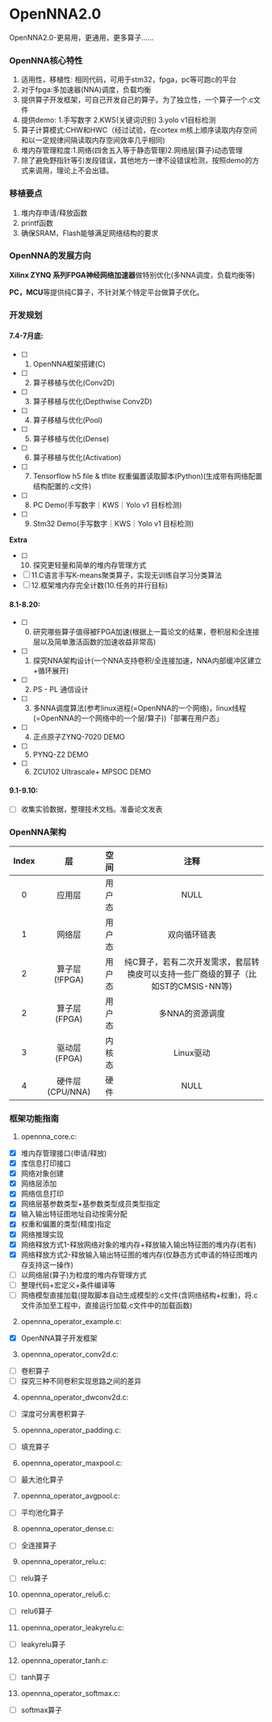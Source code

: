 <!--
 * @Author: Chengsen Dong 1034029664@qq.com
 * @Date: 2022-07-01 19:07:43
 * @LastEditors: Chengsen Dong 1034029664@qq.com
 * @LastEditTime: 2022-07-06 11:57:17
 * @FilePath: /OpenNNA2.0/README.md
 * @Description: 这是默认设置,请设置`customMade`, 打开koroFileHeader查看配置 进行设置: https://github.com/OBKoro1/koro1FileHeader/wiki/%E9%85%8D%E7%BD%AE
-->
# OpenNNA2.0
OpenNNA2.0-更易用，更通用，更多算子......

### OpenNNA核心特性

1. 适用性，移植性: 相同代码，可用于stm32，fpga，pc等可跑c的平台
2. 对于fpga:多加速器(NNA)调度，负载均衡
3. 提供算子开发框架，可自己开发自己的算子。为了独立性，一个算子一个.c文件
4. 提供demo: 1.手写数字 2.KWS(关键词识别) 3.yolo v1目标检测
5. 算子计算模式:CHW和HWC（经过试验，在cortex m核上顺序读取内存空间和以一定规律间隔读取内存空间效率几乎相同)
6. 堆内存管理粒度:1.网络(四舍五入等于静态管理)2.网络层(算子)动态管理
7. 除了避免野指针等引发段错误，其他地方一律不设错误检测，按照demo的方式来调用，理论上不会出错。

### 移植要点
1. 堆内存申请/释放函数
2. printf函数
3. 确保SRAM，Flash能够满足网络结构的要求

### OpenNNA的发展方向

**Xilinx ZYNQ 系列FPGA神经网络加速器**做特别优化(多NNA调度，负载均衡等)

**PC，MCU**等提供纯C算子，不针对某个特定平台做算子优化。

### 开发规划

#### 7.4-7月底:
- [ ] 1. OpenNNA框架搭建(C)
- [ ] 2. 算子移植与优化(Conv2D)
- [ ] 3. 算子移植与优化(Depthwise Conv2D)
- [ ] 4. 算子移植与优化(Pool)
- [ ] 5. 算子移植与优化(Dense)
- [ ] 6. 算子移植与优化(Activation)
- [ ] 7. Tensorflow h5 file & tflite 权重偏置读取脚本(Python)(生成带有网络配置结构配置的.c文件)
- [ ] 8. PC Demo(手写数字｜KWS｜Yolo v1 目标检测)
- [ ] 9. Stm32 Demo(手写数字｜KWS｜Yolo v1 目标检测)

**Extra**

- [ ] 10. 探究更轻量和简单的堆内存管理方式
- [ ] 11.C语言手写K-means聚类算子，实现无训练自学习分类算法
- [ ] 12.框架堆内存完全计数(10.任务的并行目标)

#### 8.1-8.20:
- [ ] 0. 研究哪些算子值得被FPGA加速(根据上一篇论文的结果，卷积层和全连接层以及简单激活函数的加速收益非常高)
- [ ] 1. 探究NNA架构设计(一个NNA支持卷积/全连接加速，NNA内部缓冲区建立+循环展开)
- [ ] 2. PS - PL 通信设计
- [ ] 3. 多NNA调度算法(参考linux进程(=OpenNNA的一个网络)，linux线程(=OpenNNA的一个网络中的一个层/算子))「部署在用户态」
- [ ] 4. 正点原子ZYNQ-7020 DEMO
- [ ] 5. PYNQ-Z2 DEMO
- [ ] 6. ZCU102 Ultrascale+ MPSOC DEMO

#### 9.1-9.10:
- [ ] 收集实验数据，整理技术文档。准备论文发表

### OpenNNA架构

|Index| 层| 空间|注释|
|:----:|:----:|:----:|:----:|
|0|应用层|用户态|NULL|
|1|网络层|用户态|双向循环链表|
|2|算子层(!FPGA)|用户态|纯C算子，若有二次开发需求，套层转换皮可以支持一些厂商级的算子（比如ST的CMSIS-NN等)|
|2|算子层(FPGA)|用户态|多NNA的资源调度|
|3|驱动层(FPGA)|内核态|Linux驱动|
|4|硬件层(CPU/NNA)|硬件|NULL|

### 框架功能指南
1. opennna_core.c:

- [x] 堆内存管理接口(申请/释放)
- [x] 库信息打印接口
- [x] 网络对象创建
- [x] 网络层添加
- [x] 网络信息打印
- [x] 网络层基参数类型+基参数类型成员类型指定
- [x] 输入输出特征图地址自动按需分配
- [x] 权重和偏置的类型(精度)指定
- [x] 网络推理实现
- [x] 网络释放方式1-释放网络对象的堆内存+释放输入输出特征图的堆内存(若有)
- [x] 网络释放方式2-释放输入输出特征图的堆内存(仅静态方式申请的特征图堆内存支持这一操作)
- [ ] 以网络层(算子)为粒度的堆内存管理方式
- [ ] 整理代码+宏定义+条件编译等
- [ ] 网络模型直接加载(提取脚本自动生成模型的.c文件(含网络结构+权重)，将.c文件添加至工程中，直接运行加载.c文件中的加载函数)

2. opennna_operator_example.c:
- [x] OpenNNA算子开发框架
3. opennna_operator_conv2d.c:
- [ ] 卷积算子
- [ ] 探究三种不同卷积实现思路之间的差异
4. opennna_operator_dwconv2d.c:
- [ ] 深度可分离卷积算子
5. opennna_operator_padding.c:
- [ ] 填充算子
6. opennna_operator_maxpool.c:
- [ ] 最大池化算子
7. opennna_operator_avgpool.c:
- [ ] 平均池化算子
8. opennna_operator_dense.c:
- [ ] 全连接算子
9. opennna_operator_relu.c:
- [ ] relu算子
10. opennna_operator_relu6.c:
- [ ] relu6算子
11. opennna_operator_leakyrelu.c:
- [ ] leakyrelu算子
12. opennna_operator_tanh.c:
- [ ] tanh算子
13. opennna_operator_softmax.c:
- [ ] softmax算子